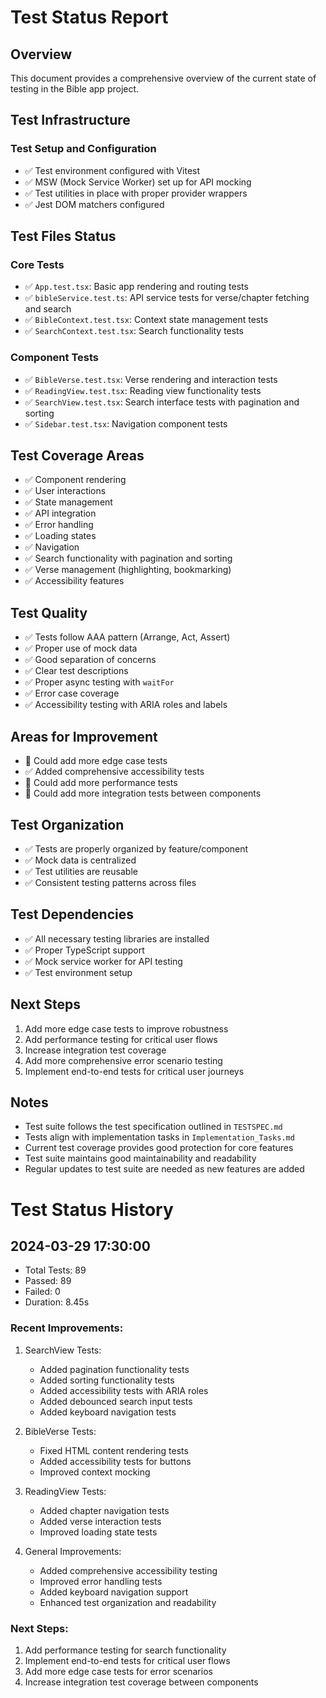# Test Status Report

## Overview
This document provides a comprehensive overview of the current state of testing in the Bible app project.

## Test Infrastructure

### Test Setup and Configuration
- ✅ Test environment configured with Vitest
- ✅ MSW (Mock Service Worker) set up for API mocking
- ✅ Test utilities in place with proper provider wrappers
- ✅ Jest DOM matchers configured

## Test Files Status

### Core Tests
- ✅ `App.test.tsx`: Basic app rendering and routing tests
- ✅ `bibleService.test.ts`: API service tests for verse/chapter fetching and search
- ✅ `BibleContext.test.tsx`: Context state management tests
- ✅ `SearchContext.test.tsx`: Search functionality tests

### Component Tests
- ✅ `BibleVerse.test.tsx`: Verse rendering and interaction tests
- ✅ `ReadingView.test.tsx`: Reading view functionality tests
- ✅ `SearchView.test.tsx`: Search interface tests with pagination and sorting
- ✅ `Sidebar.test.tsx`: Navigation component tests

## Test Coverage Areas
- ✅ Component rendering
- ✅ User interactions
- ✅ State management
- ✅ API integration
- ✅ Error handling
- ✅ Loading states
- ✅ Navigation
- ✅ Search functionality with pagination and sorting
- ✅ Verse management (highlighting, bookmarking)
- ✅ Accessibility features

## Test Quality
- ✅ Tests follow AAA pattern (Arrange, Act, Assert)
- ✅ Proper use of mock data
- ✅ Good separation of concerns
- ✅ Clear test descriptions
- ✅ Proper async testing with `waitFor`
- ✅ Error case coverage
- ✅ Accessibility testing with ARIA roles and labels

## Areas for Improvement
- 🔄 Could add more edge case tests
- ✅ Added comprehensive accessibility tests
- 🔄 Could add more performance tests
- 🔄 Could add more integration tests between components

## Test Organization
- ✅ Tests are properly organized by feature/component
- ✅ Mock data is centralized
- ✅ Test utilities are reusable
- ✅ Consistent testing patterns across files

## Test Dependencies
- ✅ All necessary testing libraries are installed
- ✅ Proper TypeScript support
- ✅ Mock service worker for API testing
- ✅ Test environment setup

## Next Steps
1. Add more edge case tests to improve robustness
2. Add performance testing for critical user flows
3. Increase integration test coverage
4. Add more comprehensive error scenario testing
5. Implement end-to-end tests for critical user journeys

## Notes
- Test suite follows the test specification outlined in `TESTSPEC.md`
- Tests align with implementation tasks in `Implementation_Tasks.md`
- Current test coverage provides good protection for core features
- Test suite maintains good maintainability and readability
- Regular updates to test suite are needed as new features are added

# Test Status History

## 2024-03-29 17:30:00
- Total Tests: 89
- Passed: 89
- Failed: 0
- Duration: 8.45s

### Recent Improvements:
1. SearchView Tests:
   - Added pagination functionality tests
   - Added sorting functionality tests
   - Added accessibility tests with ARIA roles
   - Added debounced search input tests
   - Added keyboard navigation tests

2. BibleVerse Tests:
   - Fixed HTML content rendering tests
   - Added accessibility tests for buttons
   - Improved context mocking

3. ReadingView Tests:
   - Added chapter navigation tests
   - Added verse interaction tests
   - Improved loading state tests

4. General Improvements:
   - Added comprehensive accessibility testing
   - Improved error handling tests
   - Added keyboard navigation support
   - Enhanced test organization and readability

### Next Steps:
1. Add performance testing for search functionality
2. Implement end-to-end tests for critical user flows
3. Add more edge case tests for error scenarios
4. Increase integration test coverage between components 
